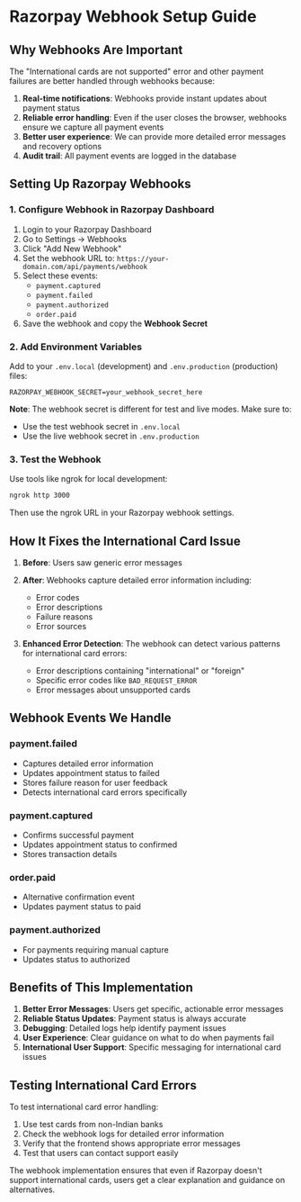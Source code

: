 # Razorpay Webhook Setup Guide

## Why Webhooks Are Important

The "International cards are not supported" error and other payment failures are better handled through webhooks because:

1. **Real-time notifications**: Webhooks provide instant updates about payment status
2. **Reliable error handling**: Even if the user closes the browser, webhooks ensure we capture all payment events
3. **Better user experience**: We can provide more detailed error messages and recovery options
4. **Audit trail**: All payment events are logged in the database

## Setting Up Razorpay Webhooks

### 1. Configure Webhook in Razorpay Dashboard

1. Login to your Razorpay Dashboard
2. Go to Settings → Webhooks
3. Click "Add New Webhook"
4. Set the webhook URL to: `https://your-domain.com/api/payments/webhook`
5. Select these events:
   - `payment.captured`
   - `payment.failed`
   - `payment.authorized`
   - `order.paid`
6. Save the webhook and copy the **Webhook Secret**

### 2. Add Environment Variables

Add to your `.env.local` (development) and `.env.production` (production) files:
```
RAZORPAY_WEBHOOK_SECRET=your_webhook_secret_here
```

**Note**: The webhook secret is different for test and live modes. Make sure to:
- Use the test webhook secret in `.env.local`
- Use the live webhook secret in `.env.production`

### 3. Test the Webhook

Use tools like ngrok for local development:
```bash
ngrok http 3000
```

Then use the ngrok URL in your Razorpay webhook settings.

## How It Fixes the International Card Issue

1. **Before**: Users saw generic error messages
2. **After**: Webhooks capture detailed error information including:
   - Error codes
   - Error descriptions
   - Failure reasons
   - Error sources

3. **Enhanced Error Detection**: The webhook can detect various patterns for international card errors:
   - Error descriptions containing "international" or "foreign"
   - Specific error codes like `BAD_REQUEST_ERROR`
   - Error messages about unsupported cards

## Webhook Events We Handle

### payment.failed
- Captures detailed error information
- Updates appointment status to failed
- Stores failure reason for user feedback
- Detects international card errors specifically

### payment.captured
- Confirms successful payment
- Updates appointment status to confirmed
- Stores transaction details

### order.paid
- Alternative confirmation event
- Updates payment status to paid

### payment.authorized
- For payments requiring manual capture
- Updates status to authorized

## Benefits of This Implementation

1. **Better Error Messages**: Users get specific, actionable error messages
2. **Reliable Status Updates**: Payment status is always accurate
3. **Debugging**: Detailed logs help identify payment issues
4. **User Experience**: Clear guidance on what to do when payments fail
5. **International User Support**: Specific messaging for international card issues

## Testing International Card Errors

To test international card error handling:

1. Use test cards from non-Indian banks
2. Check the webhook logs for detailed error information
3. Verify that the frontend shows appropriate error messages
4. Test that users can contact support easily

The webhook implementation ensures that even if Razorpay doesn't support international cards, users get a clear explanation and guidance on alternatives.
